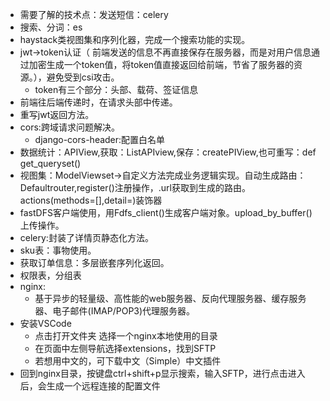 - 需要了解的技术点：发送短信：celery
- 搜索、分词：es
- haystack类视图集和序列化器，完成一个搜索功能的实现。
- jwt->token认证（ 前端发送的信息不再直接保存在服务器，而是对用户信息通过加密生成一个token值，将token值直接返回给前端，节省了服务器的资源。），避免受到csi攻击。
  - token有三个部分：头部、载荷、签证信息
- 前端往后端传递时，在请求头部中传递。
- 重写jwt返回方法。
- cors:跨域请求问题解决。
  - django-cors-header:配置白名单
- 数据统计：APIView,获取：ListAPIview,保存：createPIView,也可重写：def get_queryset()
- 视图集：ModelViewset->自定义方法完成业务逻辑实现。自动生成路由：Defaultrouter,register()注册操作，.url获取到生成的路由。actions(methods=[],detail=)装饰器
- fastDFS客户端使用，用Fdfs_client()生成客户端对象。upload_by_buffer()上传操作。
- celery:封装了详情页静态化方法。
- sku表：事物使用。
- 获取订单信息：多层嵌套序列化返回。
- 权限表，分组表
- nginx:
  - 基于异步的轻量级、高性能的web服务器、反向代理服务器、缓存服务器、电子邮件(IMAP/POP3)代理服务器。
- 安装VSCode
  - 点击打开文件夹 选择一个nginx本地使用的目录
  - 在页面中左侧导航选择extensions，找到SFTP
  - 若想用中文的，可下载中文（Simple）中文插件
- 回到nginx目录，按键盘ctrl+shift+p显示搜索，输入SFTP，进行点击进入后，会生成一个远程连接的配置文件
